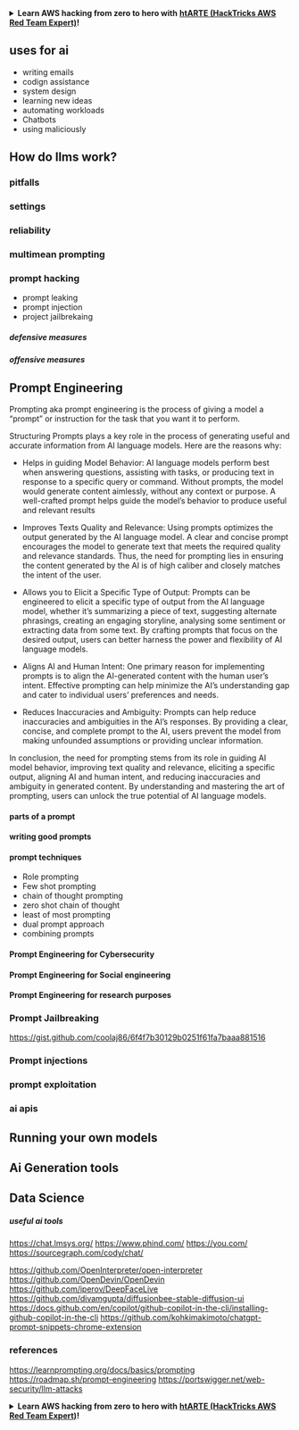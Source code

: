 
<details>

<summary><strong>Learn AWS hacking from zero to hero with</strong> <a href="https://training.hacktricks.xyz/courses/arte"><strong>htARTE (HackTricks AWS Red Team Expert)</strong></a><strong>!</strong></summary>

Other ways to support HackTricks:

* If you want to see your **company advertised in HackTricks** or **download HackTricks in PDF** Check the [**SUBSCRIPTION PLANS**](https://github.com/sponsors/carlospolop)!
* Get the [**official PEASS & HackTricks swag**](https://peass.creator-spring.com)
* Discover [**The PEASS Family**](https://opensea.io/collection/the-peass-family), our collection of exclusive [**NFTs**](https://opensea.io/collection/the-peass-family)
* **Join the** 💬 [**Discord group**](https://discord.gg/hRep4RUj7f) or the [**telegram group**](https://t.me/peass) or **follow** us on **Twitter** 🐦 [**@hacktricks_live**](https://twitter.com/hacktricks_live)**.**
* **Share your hacking tricks by submitting PRs to the** [**HackTricks**](https://github.com/carlospolop/hacktricks) and [**HackTricks Cloud**](https://github.com/carlospolop/hacktricks-cloud) github repos.

</details>


## uses for ai
* writing emails
* codign assistance
* system design
* learning new ideas
* automating workloads
* Chatbots
* using maliciously




## How do llms work?

### pitfalls

### settings

### reliability

### multimean prompting

### prompt hacking
* prompt leaking
* prompt injection
* project jailbrekaing
##### defensive measures
##### offensive measures


##  Prompt Engineering


Prompting aka prompt engineering is the process of giving a model a “prompt” or instruction for the task that you want it to perform. 

Structuring Prompts plays a key role in the process of generating useful and accurate information from AI language models.  Here are the reasons why:
* Helps in guiding Model Behavior: AI language models perform best when answering questions, assisting with tasks, or producing text in response to a specific query or command. Without prompts, the model would generate content aimlessly, without any context or purpose. A well-crafted prompt helps guide the model’s behavior to produce useful and relevant results

* Improves Texts Quality and Relevance: Using prompts optimizes the output generated by the AI language model. A clear and concise prompt encourages the model to generate text that meets the required quality and relevance standards. Thus, the need for prompting lies in ensuring the content generated by the AI is of high caliber and closely matches the intent of the user.

* Allows you to Elicit a Specific Type of Output: Prompts can be engineered to elicit a specific type of output from the AI language model, whether it’s summarizing a piece of text, suggesting alternate phrasings, creating an engaging storyline, analysing some sentiment or extracting data from some text. By crafting prompts that focus on the desired output, users can better harness the power and flexibility of AI language models.

* Aligns AI and Human Intent: One primary reason for implementing prompts is to align the AI-generated content with the human user’s intent. Effective prompting can help minimize the AI’s understanding gap and cater to individual users’ preferences and needs.

* Reduces Inaccuracies and Ambiguity: Prompts can help reduce inaccuracies and ambiguities in the AI’s responses. By providing a clear, concise, and complete prompt to the AI, users prevent the model from making unfounded assumptions or providing unclear information.


In conclusion, the need for prompting stems from its role in guiding AI model behavior, improving text quality and relevance, eliciting a specific output, aligning AI and human intent, and reducing inaccuracies and ambiguity in generated content. By understanding and mastering the art of prompting, users can unlock the true potential of AI language models.

#### parts of a prompt





#### writing good prompts


#### prompt techniques

* Role prompting
* Few shot prompting
* chain of thought prompting
* zero shot chain of thought
* least of most prompting
* dual prompt approach
* combining prompts



#### Prompt Engineering for Cybersecurity



#### Prompt Engineering for Social engineering

#### Prompt Engineering for research purposes




### Prompt Jailbreaking

https://gist.github.com/coolaj86/6f4f7b30129b0251f61fa7baaa881516

### Prompt injections


### prompt exploitation


### ai apis


## Running your own models



## Ai Generation tools




## Data Science


##### useful ai tools

https://chat.lmsys.org/
https://www.phind.com/
https://you.com/
https://sourcegraph.com/cody/chat/


https://github.com/OpenInterpreter/open-interpreter
https://github.com/OpenDevin/OpenDevin
https://github.com/iperov/DeepFaceLive
https://github.com/divamgupta/diffusionbee-stable-diffusion-ui
https://docs.github.com/en/copilot/github-copilot-in-the-cli/installing-github-copilot-in-the-cli
https://github.com/kohkimakimoto/chatgpt-prompt-snippets-chrome-extension


### references 
https://learnprompting.org/docs/basics/prompting
https://roadmap.sh/prompt-engineering
https://portswigger.net/web-security/llm-attacks


<details>

<summary><strong>Learn AWS hacking from zero to hero with</strong> <a href="https://training.hacktricks.xyz/courses/arte"><strong>htARTE (HackTricks AWS Red Team Expert)</strong></a><strong>!</strong></summary>

Other ways to support HackTricks:

* If you want to see your **company advertised in HackTricks** or **download HackTricks in PDF** Check the [**SUBSCRIPTION PLANS**](https://github.com/sponsors/carlospolop)!
* Get the [**official PEASS & HackTricks swag**](https://peass.creator-spring.com)
* Discover [**The PEASS Family**](https://opensea.io/collection/the-peass-family), our collection of exclusive [**NFTs**](https://opensea.io/collection/the-peass-family)
* **Join the** 💬 [**Discord group**](https://discord.gg/hRep4RUj7f) or the [**telegram group**](https://t.me/peass) or **follow** us on **Twitter** 🐦 [**@hacktricks_live**](https://twitter.com/hacktricks_live)**.**
* **Share your hacking tricks by submitting PRs to the** [**HackTricks**](https://github.com/carlospolop/hacktricks) and [**HackTricks Cloud**](https://github.com/carlospolop/hacktricks-cloud) github repos.

</details>


